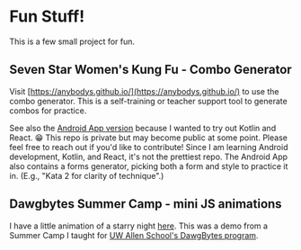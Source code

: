 # Fun Stuff!

This is a few small project for fun.

## Seven Star Women's Kung Fu - Combo Generator

Visit [https://anybodys.github.io/](https://anybodys.github.io/) to use the combo generator. This is a self-training or teacher support tool to generate combos for practice.

See also the [Android App version](https://play.google.com/store/apps/details?id=io.anybodys.kajukenbo) because I wanted to try out Kotlin and React. 😁
This repo is private but may become public at some point. Please feel free to reach out if you'd like to contribute!
Since I am learning Android development, Kotlin, and React, it's not the prettiest repo.
The Android App also contains a forms generator, picking both a form and style to practice it in. (E.g., "Kata 2 for clarity of technique".)

## Dawgbytes Summer Camp - mini JS animations

I have a little animation of a starry night [here](https://anybodys.github.io/dawgbytes_index.html). This was a demo from a Summer Camp I taught for
[UW Allen School's DawgBytes program](https://news.cs.washington.edu/2017/07/19/allen-schools-dawgbytes-summer-camps-are-in-full-swing/).
